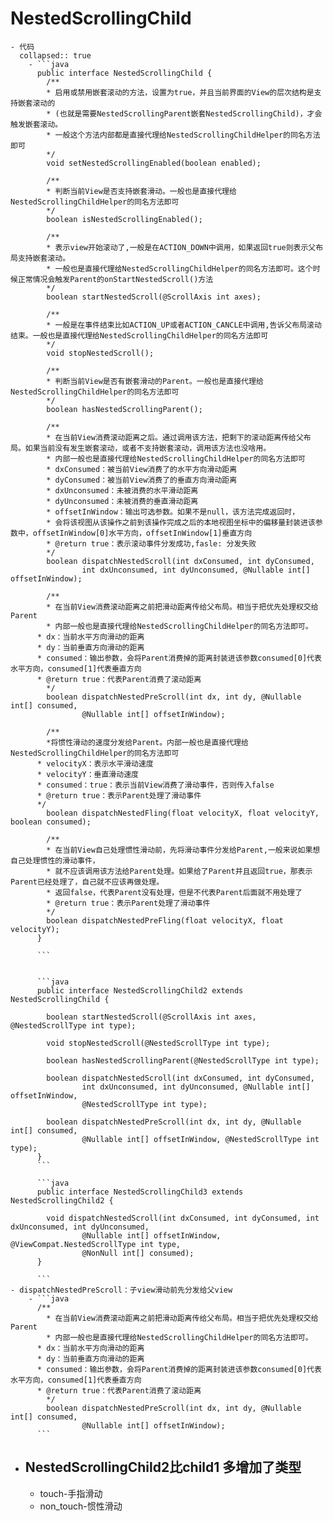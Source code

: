 #  NestedScrollingChild
	- 代码
	  collapsed:: true
		- ```java
		  public interface NestedScrollingChild {
		    /**
		    * 启用或禁用嵌套滚动的方法，设置为true，并且当前界面的View的层次结构是支持嵌套滚动的
		    * (也就是需要NestedScrollingParent嵌套NestedScrollingChild)，才会触发嵌套滚动。
		    * 一般这个方法内部都是直接代理给NestedScrollingChildHelper的同名方法即可
		    */
		    void setNestedScrollingEnabled(boolean enabled);
		    
		    /**
		    * 判断当前View是否支持嵌套滑动。一般也是直接代理给NestedScrollingChildHelper的同名方法即可
		    */
		    boolean isNestedScrollingEnabled();
		    
		    /**
		    * 表示view开始滚动了,一般是在ACTION_DOWN中调用，如果返回true则表示父布局支持嵌套滚动。
		    * 一般也是直接代理给NestedScrollingChildHelper的同名方法即可。这个时候正常情况会触发Parent的onStartNestedScroll()方法
		    */
		    boolean startNestedScroll(@ScrollAxis int axes);
		    
		    /**
		    * 一般是在事件结束比如ACTION_UP或者ACTION_CANCLE中调用,告诉父布局滚动结束。一般也是直接代理给NestedScrollingChildHelper的同名方法即可
		    */
		    void stopNestedScroll();
		    
		    /**
		    * 判断当前View是否有嵌套滑动的Parent。一般也是直接代理给NestedScrollingChildHelper的同名方法即可
		    */
		    boolean hasNestedScrollingParent();
		    
		    /**
		    * 在当前View消费滚动距离之后。通过调用该方法，把剩下的滚动距离传给父布局。如果当前没有发生嵌套滚动，或者不支持嵌套滚动，调用该方法也没啥用。
		    * 内部一般也是直接代理给NestedScrollingChildHelper的同名方法即可
		    * dxConsumed：被当前View消费了的水平方向滑动距离
		    * dyConsumed：被当前View消费了的垂直方向滑动距离
		    * dxUnconsumed：未被消费的水平滑动距离
		    * dyUnconsumed：未被消费的垂直滑动距离
		    * offsetInWindow：输出可选参数。如果不是null，该方法完成返回时，
		    * 会将该视图从该操作之前到该操作完成之后的本地视图坐标中的偏移量封装进该参数中，offsetInWindow[0]水平方向，offsetInWindow[1]垂直方向
		    * @return true：表示滚动事件分发成功,fasle: 分发失败
		    */
		    boolean dispatchNestedScroll(int dxConsumed, int dyConsumed,
		            int dxUnconsumed, int dyUnconsumed, @Nullable int[] offsetInWindow);
		    
		    /**
		    * 在当前View消费滚动距离之前把滑动距离传给父布局。相当于把优先处理权交给Parent
		    * 内部一般也是直接代理给NestedScrollingChildHelper的同名方法即可。
		  * dx：当前水平方向滑动的距离
		  * dy：当前垂直方向滑动的距离
		  * consumed：输出参数，会将Parent消费掉的距离封装进该参数consumed[0]代表水平方向，consumed[1]代表垂直方向
		  * @return true：代表Parent消费了滚动距离
		    */
		    boolean dispatchNestedPreScroll(int dx, int dy, @Nullable int[] consumed,
		            @Nullable int[] offsetInWindow);
		    
		    /**
		    *将惯性滑动的速度分发给Parent。内部一般也是直接代理给NestedScrollingChildHelper的同名方法即可
		  * velocityX：表示水平滑动速度
		  * velocityY：垂直滑动速度
		  * consumed：true：表示当前View消费了滑动事件，否则传入false
		  * @return true：表示Parent处理了滑动事件
		  */
		    boolean dispatchNestedFling(float velocityX, float velocityY, boolean consumed);
		    
		    /**
		    * 在当前View自己处理惯性滑动前，先将滑动事件分发给Parent,一般来说如果想自己处理惯性的滑动事件，
		    * 就不应该调用该方法给Parent处理。如果给了Parent并且返回true，那表示Parent已经处理了，自己就不应该再做处理。
		    * 返回false，代表Parent没有处理，但是不代表Parent后面就不用处理了
		    * @return true：表示Parent处理了滑动事件
		    */
		    boolean dispatchNestedPreFling(float velocityX, float velocityY);
		  }
		  
		  ```
		  
		  
		  ```java
		  public interface NestedScrollingChild2 extends NestedScrollingChild {
		  
		    boolean startNestedScroll(@ScrollAxis int axes, @NestedScrollType int type);
		  
		    void stopNestedScroll(@NestedScrollType int type);
		  
		    boolean hasNestedScrollingParent(@NestedScrollType int type);
		  
		    boolean dispatchNestedScroll(int dxConsumed, int dyConsumed,
		            int dxUnconsumed, int dyUnconsumed, @Nullable int[] offsetInWindow,
		            @NestedScrollType int type);
		  
		    boolean dispatchNestedPreScroll(int dx, int dy, @Nullable int[] consumed,
		            @Nullable int[] offsetInWindow, @NestedScrollType int type);
		  }
		  ```
		  
		  ```java
		  public interface NestedScrollingChild3 extends NestedScrollingChild2 {
		  
		    void dispatchNestedScroll(int dxConsumed, int dyConsumed, int dxUnconsumed, int dyUnconsumed,
		            @Nullable int[] offsetInWindow, @ViewCompat.NestedScrollType int type,
		            @NonNull int[] consumed);
		  }
		  
		  ```
	- dispatchNestedPreScroll：子view滑动前先分发给父view
		- ```java
		  /**
		    * 在当前View消费滚动距离之前把滑动距离传给父布局。相当于把优先处理权交给Parent
		    * 内部一般也是直接代理给NestedScrollingChildHelper的同名方法即可。
		  * dx：当前水平方向滑动的距离
		  * dy：当前垂直方向滑动的距离
		  * consumed：输出参数，会将Parent消费掉的距离封装进该参数consumed[0]代表水平方向，consumed[1]代表垂直方向
		  * @return true：代表Parent消费了滚动距离
		    */
		    boolean dispatchNestedPreScroll(int dx, int dy, @Nullable int[] consumed,
		            @Nullable int[] offsetInWindow);
		  ```
- ## NestedScrollingChild2比child1 多增加了类型
	- touch-手指滑动
	- non_touch-惯性滑动
